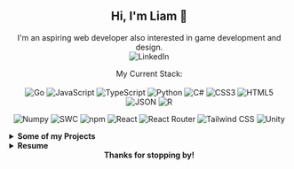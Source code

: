 <div align="center">

  **Hi, I'm Liam 👋**  
  ---  
  I'm an aspiring web developer also interested in game development and design.  
  ![LinkedIn](https://img.shields.io/badge/LinkedIn-0077B5?style=for-the-badge&logo=linkedin&logoColor=white)

  My Current Stack:<br>  
    ![Go](https://img.shields.io/badge/Go-00ADD8?style=for-the-badge&logo=go&logoColor=white)
    ![JavaScript](https://img.shields.io/badge/JavaScript-323330?style=for-the-badge&logo=javascript&logoColor=F7DF1E)
    ![TypeScript](https://img.shields.io/badge/TypeScript-007ACC?style=for-the-badge&logo=typescript&logoColor=white)
    ![Python](https://img.shields.io/badge/Python-FFD43B?style=for-the-badge&logo=python&logoColor=blue)
    ![C#](https://img.shields.io/badge/C%23-239120?style=for-the-badge&logo=csharp&logoColor=white)
    ![CSS3](https://img.shields.io/badge/CSS3-1572B6?style=for-the-badge&logo=css3&logoColor=white)
    ![HTML5](https://img.shields.io/badge/HTML5-E34F26?style=for-the-badge&logo=html5&logoColor=white)
    ![JSON](https://img.shields.io/badge/json-5E5C5C?style=for-the-badge&logo=json&logoColor=white)
    ![R](https://img.shields.io/badge/R-276DC3?style=for-the-badge&logo=r&logoColor=white)  

   ![Numpy](https://img.shields.io/badge/Numpy-777BB4?style=for-the-badge&logo=numpy&logoColor=white)
    ![SWC](https://img.shields.io/badge/SWC-282828?style=for-the-badge&logo=swc&logoColor=F8C457)
    ![npm](https://img.shields.io/badge/npm-CB3837?style=for-the-badge&logo=npm&logoColor=white)
    ![React](https://img.shields.io/badge/React-20232A?style=for-the-badge&logo=react&logoColor=61DAFB)
    ![React Router](https://img.shields.io/badge/React_Router-CA4245?style=for-the-badge&logo=react-router&logoColor=white)
    ![Tailwind CSS](https://img.shields.io/badge/Tailwind_CSS-38B2AC?style=for-the-badge&logo=tailwind-css&logoColor=white)
    ![Unity](https://img.shields.io/badge/Unity-100000?style=for-the-badge&logo=unity&logoColor=white)

</div>

<details>
  <summary><strong>Some of my Projects</strong></summary>

  - [My Blog](frontend-blog.pages.dev/)  
    - ![JavaScript](https://img.shields.io/badge/JavaScript-323330?style=for-the-badge&logo=javascript&logoColor=F7DF1E)
      ![HTML5](https://img.shields.io/badge/HTML5-E34F26?style=for-the-badge&logo=html5&logoColor=white)
      ![CSS3](https://img.shields.io/badge/CSS3-1572B6?style=for-the-badge&logo=css3&logoColor=white)  
    - ![npm](https://img.shields.io/badge/npm-CB3837?style=for-the-badge&logo=npm&logoColor=white)
      ![React](https://img.shields.io/badge/React-20232A?style=for-the-badge&logo=react&logoColor=61DAFB)
      ![React Router](https://img.shields.io/badge/React_Router-CA4245?style=for-the-badge&logo=react-router&logoColor=white)  
    - ![Render](https://img.shields.io/badge/Render-46E3B7?style=for-the-badge&logo=render&logoColor=white)
      ![Cloudflare Pages](https://img.shields.io/badge/Cloudflare%20Pages-F38020?style=for-the-badge&logo=Cloudflare%20Pages&logoColor=white)  

  - [Spotify Song Recommendation Web App](https://2ddc2682.song-recommendations-web-app.pages.dev/)  
    - ![Go](https://img.shields.io/badge/Go-00ADD8?style=for-the-badge&logo=go&logoColor=white)
      ![TypeScript](https://img.shields.io/badge/TypeScript-007ACC?style=for-the-badge&logo=typescript&logoColor=white)
      ![HTML5](https://img.shields.io/badge/HTML5-E34F26?style=for-the-badge&logo=html5&logoColor=white)
      ![CSS3](https://img.shields.io/badge/CSS3-1572B6?style=for-the-badge&logo=css3&logoColor=white)  
    - ![npm](https://img.shields.io/badge/npm-CB3837?style=for-the-badge&logo=npm&logoColor=white)
      ![React](https://img.shields.io/badge/React-20232A?style=for-the-badge&logo=react&logoColor=61DAFB)
      ![Tailwind CSS](https://img.shields.io/badge/Tailwind_CSS-38B2AC?style=for-the-badge&logo=tailwind-css&logoColor=white)
      ![SWC](https://img.shields.io/badge/SWC-282828?style=for-the-badge&logo=swc&logoColor=F8C457)  
    - ![Render](https://img.shields.io/badge/Render-46E3B7?style=for-the-badge&logo=render&logoColor=white)
      ![Cloudflare Pages](https://img.shields.io/badge/Cloudflare%20Pages-F38020?style=for-the-badge&logo=Cloudflare%20Pages&logoColor=white)  

  - Licht (Game) (Coming Soon!)  
    - ![Unity](https://img.shields.io/badge/Unity-100000?style=for-the-badge&logo=unity&logoColor=white)
      ![C#](https://img.shields.io/badge/C%23-239120?style=for-the-badge&logo=csharp&logoColor=white)

</details>
<details>
  <summary><strong>Resume</strong></summary>

 :3
</details>
<div align="center">
<strong>Thanks for stopping by!</strong>
</div>
<!---
huynhli/huynhli is a ✨ special ✨ repository because its `README.md` (this file) appears on your GitHub profile.
You can click the Preview link to take a look at your changes.
--->
